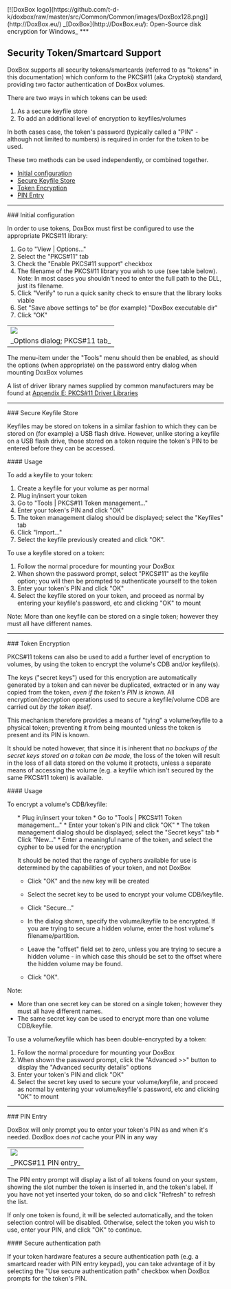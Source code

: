 

<meta content="text/html; charset=UTF-8" http-equiv="Content-Type">
<meta name="keywords" content="disk encryption, security, transparent, AES, plausible deniability, virtual drive, Linux, MS Windows, portable, USB drive, partition">
<meta name="description" content="DoxBox: An Open-Source transparent encryption program for PCs. With this software, you can create one or more &quot;DoxBoxes&quot; on your PC - which appear as disks, anything written to these disks is automatically encrypted before being stored on your hard drive.">

<meta name="author" content="Sarah Dean">
<meta name="copyright" content="Copyright 2004, 2005, 2006, 2007, 2008 Sarah Dean">


<TITLE>Security Token/Smartcard Support</TITLE>

<link href="https://raw.githubusercontent.com/t-d-k/doxbox/master/docs/styles_common.css" rel="stylesheet" type="text/css">


<link rel="shortcut icon" href="https://github.com/t-d-k/doxbox/raw/master/src/Common/Common/images/DoxBox.ico" type="image/x-icon">

<SPAN CLASS="master_link">
[![DoxBox logo](https://github.com/t-d-k/doxbox/raw/master/src/Common/Common/images/DoxBox128.png)](http://DoxBox.eu/)
</SPAN>
<SPAN CLASS="master_title">
_[DoxBox](http://DoxBox.eu/): Open-Source disk encryption for Windows_
</SPAN>
***

      
            

## Security Token/Smartcard Support

DoxBox supports all security tokens/smartcards (referred to as "tokens" in this documentation) which conform to the PKCS#11 (aka Cryptoki) standard, providing two factor authentication of DoxBox volumes.

There are two ways in which tokens can be used:

1. As a secure keyfile store
1. To add an additional level of encryption to keyfiles/volumes

In both cases case, the token's password (typically called a "PIN" - although not limited to numbers) is required in order for the token to be used.

These two methods can be used independently, or combined together.

  * [Initial configuration](#level_3_heading_1)
  * [Secure Keyfile Store](#level_3_heading_2)
  * [Token Encryption](#level_3_heading_3)
  * [PIN Entry](#level_3_heading_4)

* * * 
<A NAME="level_3_heading_1">
### Initial configuration
</A>

In order to use tokens, DoxBox must first be configured to use the appropriate PKCS#11 library:

1. Go to "View | Options..." 
1. Select the "PKCS#11" tab
1. Check the "Enable PKCS#11 support" checkbox
1. The filename of the PKCS#11 library you wish to use (see table below). Note: In most cases you shouldn't need to enter the full path to the DLL, just its filename.
1. Click "Verify" to run a quick sanity check to ensure that the library looks viable
1. Set "Save above settings to" be (for example) "DoxBox executable dir"
1. Click "OK"

<TABLE WIDTH="100%" >
  <TR>
    <TD WIDTH="100%" class="screenshot_img" >
      <img BORDER="0" src="https://raw.githubusercontent.com/t-d-k/doxbox/master/docs/images/screenshots/PC/PKCS11Options.png">
    </TD>
  </TR>
  <TR>
    <TD>       _Options dialog; PKCS#11 tab_     </TD>
  </TR>
</TABLE>

The menu-item under the "Tools" menu should then be enabled, as should
the options (when appropriate) on the password entry dialog when
mounting DoxBox volumes

A list of driver library names supplied by common manufacturers may be found at [Appendix E: PKCS#11 Driver Libraries](pkcs11_drivers.html)

* * * 
<A NAME="level_3_heading_2">
### Secure Keyfile Store
</A>

Keyfiles may be stored on tokens in a similar fashion to which they can be stored on (for example) a USB flash drive. However, unlike storing a keyfile on a USB flash drive, those stored on a token require the token's PIN to be entered before they can be accessed.

<A NAME="level_4_heading_1">
#### Usage
</A>

To add a keyfile to your token:


1. Create a keyfile for your volume as per normal
1. Plug in/insert your token
1. Go to "Tools | PKCS#11 Token management..."
1. Enter your token's PIN and click "OK"
1. The token management dialog should be displayed; select the "Keyfiles" tab
1. Click "Import..."
1. Select the keyfile previously created and click "OK".


To use a keyfile stored on a token:


1. Follow the normal procedure for mounting your DoxBox
1. When shown the password prompt, select "PKCS#11" as the keyfile option; you will then be prompted to authenticate yourself to the token
1. Enter your token's PIN and click "OK"
1. Select the keyfile stored on your token, and proceed as normal by entering your keyfile's password, etc and clicking "OK" to mount


Note: More than one keyfile can be stored on a single token; however they must all have different names.

* * * 
<A NAME="level_3_heading_3">
### Token Encryption
</A>

PKCS#11 tokens can also be used to add a further level of encryption to volumes, by using the token to encrypt the volume's CDB and/or keyfile(s).

The keys ("secret keys") used for this encryption are automatically generated by a token and can never be duplicated, extracted or in any way copied from the token, _even if the token's PIN is known_. All encryption/decryption operations used to secure a keyfile/volume CDB are carried out _by the token itself_.

This mechanism therefore provides a means of "tying" a volume/keyfile to a physical token; preventing it from being mounted unless the token is present and its PIN is known.

It should be noted however, that since it is inherent that _no backups of the secret keys stored on a token can be made_, the loss of the token will result in the loss of all data stored on the volume it protects, unless a separate means of accessing the volume (e.g. a keyfile which isn't secured by the same PKCS#11 token) is available.

<A NAME="level_4_heading_2">
#### Usage
</A>

To encrypt a volume's CDB/keyfile:

<OL>
* Plug in/insert your token
* Go to "Tools | PKCS#11 Token management..."
* Enter your token's PIN and click "OK"
* The token management dialog should be displayed; select the "Secret keys" tab
* Click "New..."
* Enter a meaningful name of the token, and select the cypher to be used for the encryption

It should be noted that the range of cyphers available for use is determined by the capabilities of your token, and not DoxBox
* Click "OK" and the new key will be created

* Select the secret key to be used to encrypt your volume CDB/keyfile.
* Click "Secure..."

* In the dialog shown, specify the volume/keyfile to be encrypted. If you are trying to secure a hidden volume, enter the host volume's filename/partition.
* Leave the "offset" field set to zero, unless you are trying to secure a hidden volume - in which case this should be set to the offset where the hidden volume may be found.
* Click "OK".
</OL>

Note:

* More than one secret key can be stored on a single token; however they must all have different names.
* The same secret key can be used to encrypt more than one volume CDB/keyfile.


To use a volume/keyfile which has been double-encrypted by a token:


1. Follow the normal procedure for mounting your DoxBox
1. When shown the password prompt, click the "Advanced >>" button to display the "Advanced security details" options
1. Enter your token's PIN and click "OK"
1. Select the secret key used to secure your volume/keyfile, and proceed as normal by entering your volume/keyfile's password, etc and clicking "OK" to mount


* * * 
<A NAME="level_3_heading_4">
### PIN Entry
</A>

DoxBox will only prompt you to enter your token's PIN as and when it's needed. DoxBox does _not_ cache your PIN in any way

<TABLE WIDTH="100%" >
  <TR>
    <TD WIDTH="100%" class="screenshot_img" >
      <img BORDER="0" src="https://raw.githubusercontent.com/t-d-k/doxbox/master/docs/images/screenshots/PC/PKCS11PINEntry.png">
    </TD>
  </TR>
  <TR>
    <TD>       _PKCS#11 PIN entry_     </TD>
  </TR>
</TABLE>

The PIN entry prompt will display a list of all tokens found on your system, showing the slot number the token is inserted in, and the token's label. If you have not yet inserted your token, do so and click "Refresh" to refresh the list.

If only one token is found, it will be selected automatically, and the token selection control will be disabled. Otherwise, select the token you wish to use, enter your PIN, and click "OK" to continue.

<A NAME="level_4_heading_3">
#### Secure authentication path
</A>

If your token hardware features a secure authentication path (e.g. a smartcard reader with PIN entry keypad), you can take advantage of it by selecting the "Use secure authentication path" checkbox when DoxBox prompts for the token's PIN.



